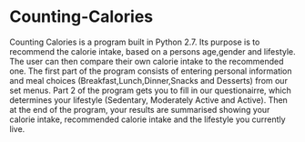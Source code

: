 # Counting-Calories
Counting Calories is a program built in Python 2.7. Its purpose is to recommend the calorie intake, based on a persons age,gender and lifestyle. The user can then compare their own calorie intake to the recommended one. The first part of the program consists of entering personal information and meal choices (Breakfast,Lunch,Dinner,Snacks and Desserts) from our set menus. Part 2 of the program gets you to fill in our questionairre, which determines your lifestyle (Sedentary, Moderately Active and Active). Then at the end of the program, your results are summarised showing your calorie intake, recommended calorie intake and the lifestyle you currently live.

